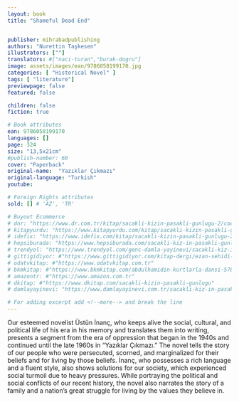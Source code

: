 ```yaml
---
layout: book
title: "Shameful Dead End"


publisher: mihrabadpublishing
authors: "Nurettin Taşkesen"
illustrators: [""]
translators: #["naci-turan","burak-dogru"]
image: assets/images/ean/9786058199170.jpg
categories: [ "Historical Novel" ]
tags: [ "literature"]
previewpage: false
featured: false

children: false
fiction: true

# Book attributes
ean: 9786058199170
languages: []
page: 324
size: "13,5x21cm"
#publish-number: 60
cover: "Paperback"
original-name:  "Yazıklar Çıkmazı"
original-language: "Turkish"
youtube:

# Foreign Rights attributes
sold: [] # 'AZ', 'TR'

# Buyout Ecommerce
# dnr: "https://www.dr.com.tr/kitap/sacakli-kizin-pasakli-gunlugu-2/cocuk-ve-genclik/genclik-10-yas/roman-oyku/urunno=0001893059001"
# kitapyurdu: "https://www.kitapyurdu.com/kitap/sacakli-kizin-pasakli-gunlugu-2-/560122.html&filter_name=Sa%C3%A7akl%C4%B1+K%C4%B1z%27%C4%B1n+Pasakl%C4%B1+G%C3%BCnl%C3%BC%C4%9F%C3%BC+2"
# idefix: "https://www.idefix.com/kitap/sacakli-kizin-pasakli-gunlugu-2/cocuk-ve-genclik/genclik-10-yas/roman-oyku/urunno=0001893059001"
# hepsiburada: "https://www.hepsiburada.com/sacakli-kiz-in-pasakli-gunlugu-2-damla-yayinevi-p-HBV000012ER86"
# trendyol: "https://www.trendyol.com/genc-damla-yayinevi/sacakli-kiz-in-pasakli-gunlugu-2-p-54825777"
# gittigidiyor: #"https://www.gittigidiyor.com/kitap-dergi/ezan-sehidi-adnan-menderes_pdp_732728793"
# odatvkitap: #"https://www.odatvkitap.com.tr"
# bkmkitap: #"https://www.bkmkitap.com/abdulhamidin-kurtlarla-dansi-578226"
# amazontr: #"https://www.amazon.com.tr"
# dkitap: #"https://www.dkitap.com/sacakli-kizin-pasakli-gunlugu"
# damlayayinevi: "https://www.damlayayinevi.com.tr/sacakli-kiz-in-pasakli-gunlugu-2-bu-iste-bi-terslik-var"

# For adding excerpt add <!--more--> and break the line
---
```

Our esteemed novelist Üstün İnanç, who keeps
alive the social, cultural, and political life of his era
in his memory and translates them into writing,
presents a segment from the era of oppression that
began in the 1940s and continued until the late
1960s in “Yazıklar Çıkmazı.” The novel tells the
story of our people who were persecuted, scorned,
and marginalized for their beliefs and for living by
those beliefs. İnanç, who possesses a rich language and a fluent style, also shows solutions for
our society, which experienced social turmoil due
to heavy pressures. While portraying the political
and social conflicts of our recent history, the novel
also narrates the story of a family and a nation’s
great struggle for living by the values they believe
in.
<!--more--> 

